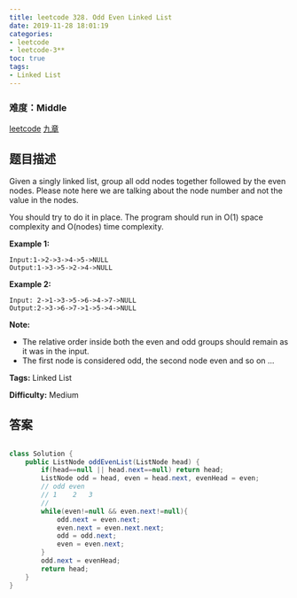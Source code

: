 ```yaml
---
title: leetcode 328. Odd Even Linked List
date: 2019-11-28 18:01:19
categories:
- leetcode
- leetcode-3**
toc: true
tags:
- Linked List
---
```

### 难度：Middle

<a href="https://leetcode.com/problems/odd-even-linked-list/">leetcode</a>
<a href="https://www.jiuzhang.com/solution/odd-even-linked-list/">九章</a>
## 题目描述
Given a singly linked list, group all odd nodes together followed by the even
nodes. Please note here we are talking about the node number and not the value
in the nodes.

You should try to do it in place. The program should run in O(1) space
complexity and O(nodes) time complexity.

**Example 1:**
        
    Input:1->2->3->4->5->NULL
    Output:1->3->5->2->4->NULL
    

**Example 2:**
        
    Input: 2->1->3->5->6->4->7->NULL
    Output:2->3->6->7->1->5->4->NULL
    

**Note:**

  * The relative order inside both the even and odd groups should remain as it was in the input.
  * The first node is considered odd, the second node even and so on ...


**Tags:** Linked List

**Difficulty:** Medium
## 答案
<!--more-->
```java

class Solution {
    public ListNode oddEvenList(ListNode head) {
        if(head==null || head.next==null) return head;
        ListNode odd = head, even = head.next, evenHead = even;
        // odd even
        // 1    2   3
        // 
        while(even!=null && even.next!=null){
            odd.next = even.next;
            even.next = even.next.next;
            odd = odd.next;
            even = even.next;
        }
        odd.next = evenHead;
        return head;
    }
}
```

